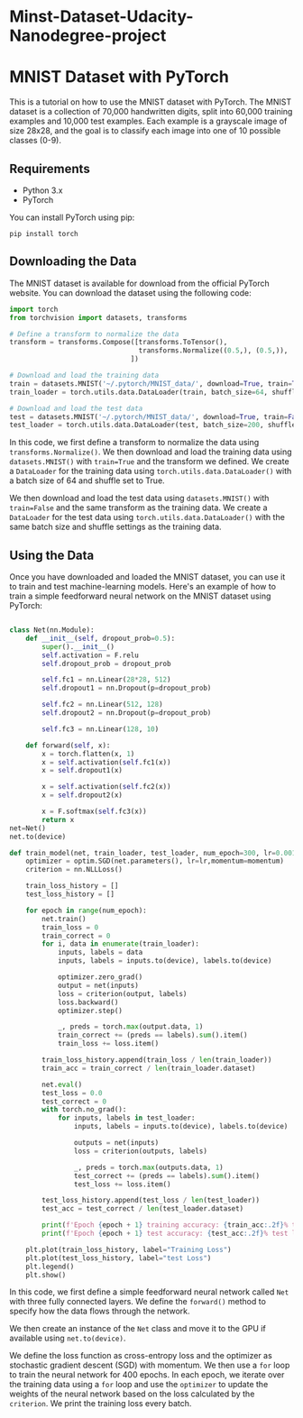 # Minst-Dataset-Udacity-Nanodegree-project
# MNIST Dataset with PyTorch

This is a tutorial on how to use the MNIST dataset with PyTorch. The MNIST dataset is a collection of 70,000 handwritten digits, split into 60,000 training examples and 10,000 test examples. Each example is a grayscale image of size 28x28, and the goal is to classify each image into one of 10 possible classes (0-9).

## Requirements

- Python 3.x
- PyTorch

You can install PyTorch using pip:

```
pip install torch
```

## Downloading the Data

The MNIST dataset is available for download from the official PyTorch website. You can download the dataset using the following code:

```python
import torch
from torchvision import datasets, transforms

# Define a transform to normalize the data
transform = transforms.Compose([transforms.ToTensor(),
                                transforms.Normalize((0.5,), (0.5,)),
                              ])

# Download and load the training data
train = datasets.MNIST('~/.pytorch/MNIST_data/', download=True, train=True, transform=transform)
train_loader = torch.utils.data.DataLoader(train, batch_size=64, shuffle=True)

# Download and load the test data
test = datasets.MNIST('~/.pytorch/MNIST_data/', download=True, train=False, transform=transform)
test_loader = torch.utils.data.DataLoader(test, batch_size=200, shuffle=True)
```

In this code, we first define a transform to normalize the data using `transforms.Normalize()`. We then download and load the training data using `datasets.MNIST()` with `train=True` and the transform we defined. We create a `DataLoader` for the training data using `torch.utils.data.DataLoader()` with a batch size of 64 and shuffle set to True.

We then download and load the test data using `datasets.MNIST()` with `train=False` and the same transform as the training data. We create a `DataLoader` for the test data using `torch.utils.data.DataLoader()` with the same batch size and shuffle settings as the training data.

## Using the Data

Once you have downloaded and loaded the MNIST dataset, you can use it to train and test machine-learning models. Here's an example of how to train a simple feedforward neural network on the MNIST dataset using PyTorch:

```python

class Net(nn.Module):
    def __init__(self, dropout_prob=0.5):
        super().__init__()
        self.activation = F.relu
        self.dropout_prob = dropout_prob

        self.fc1 = nn.Linear(28*28, 512)
        self.dropout1 = nn.Dropout(p=dropout_prob)

        self.fc2 = nn.Linear(512, 128)
        self.dropout2 = nn.Dropout(p=dropout_prob)

        self.fc3 = nn.Linear(128, 10)

    def forward(self, x):
        x = torch.flatten(x, 1)
        x = self.activation(self.fc1(x))
        x = self.dropout1(x)

        x = self.activation(self.fc2(x))
        x = self.dropout2(x)

        x = F.softmax(self.fc3(x))
        return x
net=Net()    
net.to(device)

def train_model(net, train_loader, test_loader, num_epoch=300, lr=0.001, momentum=0.5):
    optimizer = optim.SGD(net.parameters(), lr=lr,momentum=momentum)
    criterion = nn.NLLLoss()

    train_loss_history = []
    test_loss_history = []

    for epoch in range(num_epoch):
        net.train()
        train_loss = 0
        train_correct = 0
        for i, data in enumerate(train_loader):
            inputs, labels = data
            inputs, labels = inputs.to(device), labels.to(device)

            optimizer.zero_grad()
            output = net(inputs)
            loss = criterion(output, labels)
            loss.backward()
            optimizer.step()

            _, preds = torch.max(output.data, 1)
            train_correct += (preds == labels).sum().item()
            train_loss += loss.item()

        train_loss_history.append(train_loss / len(train_loader))
        train_acc = train_correct / len(train_loader.dataset)

        net.eval()
        test_loss = 0.0
        test_correct = 0
        with torch.no_grad():
            for inputs, labels in test_loader:
                inputs, labels = inputs.to(device), labels.to(device)

                outputs = net(inputs)
                loss = criterion(outputs, labels)

                _, preds = torch.max(outputs.data, 1)
                test_correct += (preds == labels).sum().item()
                test_loss += loss.item()

        test_loss_history.append(test_loss / len(test_loader))
        test_acc = test_correct / len(test_loader.dataset)

        print(f'Epoch {epoch + 1} training accuracy: {train_acc:.2f}% training loss: {train_loss / len(train_loader):.5f}')
        print(f'Epoch {epoch + 1} test accuracy: {test_acc:.2f}% test loss: {test_loss / len(test_loader):.5f}')

    plt.plot(train_loss_history, label="Training Loss")
    plt.plot(test_loss_history, label="test Loss")
    plt.legend()
    plt.show()
```

In this code, we first define a simple feedforward neural network called `Net` with three fully connected layers. We define the `forward()` method to specify how the data flows through the network.

We then create an instance of the `Net` class and move it to the GPU if available using `net.to(device)`.

We define the loss function as cross-entropy loss and the optimizer as stochastic gradient descent (SGD) with momentum. We then use a `for` loop to train the neural network for 400 epochs. In each epoch, we iterate over the training data using a `for` loop and use the `optimizer` to update the weights of the neural network based on the loss calculated by the `criterion`. We print the training loss every batch.




